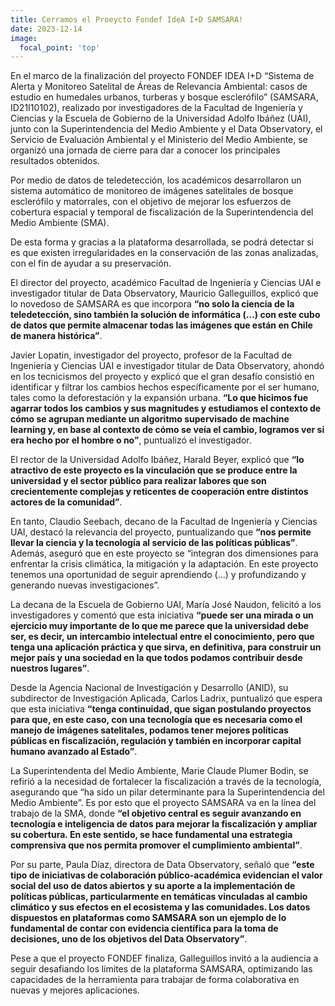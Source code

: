 ```yaml
---
title: Cerramos el Proeycto Fondef IdeA I+D SAMSARA!
date: 2023-12-14
image:
  focal_point: 'top'
---
```



En el marco de la finalización del proyecto FONDEF IDEA I+D “Sistema de Alerta y Monitoreo Satelital de Áreas de Relevancia Ambiental: casos de estudio en humedales urbanos, turberas y bosque esclerófilo” (SAMSARA, ID21I10102), realizado por investigadores de la Facultad de Ingeniería y Ciencias y la Escuela de Gobierno de la Universidad Adolfo Ibáñez (UAI), junto con la Superintendencia del Medio Ambiente y el Data Observatory, el Servicio de Evaluación Ambiental y el Ministerio del Medio Ambiente, se organizó una jornada de cierre para dar a conocer los principales resultados obtenidos.

Por medio de datos de teledetección, los académicos desarrollaron un sistema automático de monitoreo de imágenes satelitales de bosque esclerófilo y matorrales, con el objetivo de mejorar los esfuerzos de cobertura espacial y temporal de fiscalización de la Superintendencia del Medio Ambiente (SMA).

De esta forma y gracias a la plataforma desarrollada, se podrá detectar si es que existen irregularidades en la conservación de las zonas analizadas, con el fin de ayudar a su preservación.

El director del proyecto, académico Facultad de Ingeniería y Ciencias UAI e investigador titular de Data Observatory, Mauricio Galleguillos, explicó que lo novedoso de SAMSARA es que incorpora **“no solo la ciencia de la teledetección, sino también la solución de informática (…) con este cubo de datos que permite almacenar todas las imágenes que están en Chile de manera histórica”**.

Javier Lopatin, investigador del proyecto, profesor de la Facultad de Ingeniería y Ciencias UAI e investigador titular de Data Observatory, ahondó en los tecnicismos del proyecto y explicó que el gran desafío consistió en identificar y filtrar los cambios hechos específicamente por el ser humano, tales como la deforestación y la expansión urbana. **“Lo que hicimos fue agarrar todos los cambios y sus magnitudes y estudiamos el contexto de cómo se agrupan mediante un algoritmo supervisado de machine learning y, en base al contexto de cómo se veía el cambio, logramos ver si era hecho por el hombre o no”**, puntualizó el investigador.

El rector de la Universidad Adolfo Ibáñez, Harald Beyer, explicó que **“lo atractivo de este proyecto es la vinculación que se produce entre la universidad y el sector público para realizar labores que son crecientemente complejas y reticentes de cooperación entre distintos actores de la comunidad”**.

En tanto, Claudio Seebach, decano de la Facultad de Ingeniería y Ciencias UAI, destacó la relevancia del proyecto, puntualizando que **“nos permite llevar la ciencia y la tecnología al servicio de las políticas públicas”**. Además, aseguró que en este proyecto se “integran dos dimensiones para enfrentar la crisis climática, la mitigación y la adaptación. En este proyecto tenemos una oportunidad de seguir aprendiendo (…) y profundizando y generando nuevas investigaciones”.

La decana de la Escuela de Gobierno UAI, María José Naudon, felicitó a los investigadores y comentó que esta iniciativa **“puede ser una mirada o un ejercicio muy importante de lo que me parece que la universidad debe ser, es decir, un intercambio intelectual entre el conocimiento, pero que tenga una aplicación práctica y que sirva, en definitiva, para construir un mejor país y una sociedad en la que todos podamos contribuir desde nuestros lugares”**.

Desde la Agencia Nacional de Investigación y Desarrollo (ANID), su subdirector de Investigación Aplicada, Carlos Ladrix, puntualizó que espera que esta iniciativa **“tenga continuidad, que sigan postulando proyectos para que, en este caso, con una tecnología que es necesaria como el manejo de imágenes satelitales, podamos tener mejores políticas públicas en fiscalización, regulación y también en incorporar capital humano avanzado al Estado”**.

La Superintendenta del Medio Ambiente, Marie Claude Plumer Bodin, se refirió a la necesidad de fortalecer la fiscalización a través de la tecnología, asegurando que “ha sido un pilar determinante para la Superintendencia del Medio Ambiente”. Es por esto que el proyecto SAMSARA va en la línea del trabajo de la SMA, donde **“el objetivo central es seguir avanzando en tecnología e inteligencia de datos para mejorar la fiscalización y ampliar su cobertura. En este sentido, se hace fundamental una estrategia comprensiva que nos permita promover el cumplimiento ambiental”**.

Por su parte, Paula Díaz, directora de Data Observatory, señaló que **“este tipo de iniciativas de colaboración público-académica evidencian el valor social del uso de datos abiertos y su aporte a la implementación de políticas públicas, particularmente en temáticas vinculadas al cambio climático y sus efectos en el ecosistema y las comunidades. Los datos dispuestos en plataformas como SAMSARA son un ejemplo de lo fundamental de contar con evidencia científica para la toma de decisiones, uno de los objetivos del Data Observatory”**.

Pese a que el proyecto FONDEF finaliza, Galleguillos invitó a la audiencia a seguir desafiando los límites de la plataforma SAMSARA, optimizando las capacidades de la herramienta para trabajar de forma colaborativa en nuevas y mejores aplicaciones.

